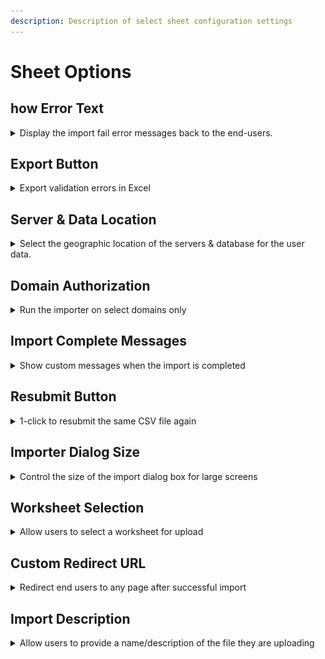 ```yaml
---
description: Description of select sheet configuration settings
---
```


# Sheet Options

## how Error Text

<details>

<summary>Display the import fail error messages back to the end-users.</summary>

<img src="../.gitbook/assets/error option.jpg" alt="" data-size="original">

To see the errors, the users will have to click the 'See Errors' button on the import complete screen.

<img src="../.gitbook/assets/errorlist.jpg" alt="" data-size="original">

</details>

## Export Button

<details>

<summary>Export validation errors in Excel</summary>

With this option, you can enable/disable the **Export** button on the verify data screen. Your users can export data to Excel while keeping the error highlighting and error messages. This helps to resolve the errors in the Excel sheet and quickly re-upload the file in CSVbox.

![](<../.gitbook/assets/Export settings.jpg>)

<img src="../.gitbook/assets/Export button.jpg" alt="" data-size="original">

![](../.gitbook/assets/Excel1.png)

</details>

## Server & Data Location

<details>

<summary>Select the geographic location of the servers &#x26; database for the user data.</summary>

Data residency refers to where the data is stored in a geographical location. The location is important usually for regulatory or policy reasons.

You have the option to select the storage location of the data uploaded by your users.

Go to **Edit Sheets** > **Options** > **Privacy & Security** section > Select the location from the dropdown.

<img src="../.gitbook/assets/locations.png" alt="" data-size="original">

The US is the default location. The other option is Europe (Germany.)

The data uploaded by the users will then pass through servers and get stored in the database situated in the selected location only.

Note, that you also have the option to not store the data at all.

The long-lived data about the import and the user files is not covered under the selected location. It mainly consists of supplementary log data helpful for troubleshooting and analyzing the import processes. This data does not include any original data from inside the user files.\
\
The image below shows how the data will flow if you select Europe as the data residency location.

<img src="../.gitbook/assets/data flow location (1).svg" alt="" data-size="original">

</details>

## Domain Authorization

<details>

<summary>Run the importer on select domains only</summary>

You can provide a list of authorized _domains/sub-domains_ for embedding the importer. The embedded importer will work on the whitelisted domains only.

Go to **Edit Sheets** > **Options** > **Authorized Domains** > Add the domain/subdomains

![](../.gitbook/assets/domains.jpg)

* If you do not whitelist any domain, then the importer embed will work on all the domains. This is the default configuration.
*   You can use the "\*" wildcard prefix to include any subdomain. A few examples:

    | Text              | Valid                        | Invalid                              |
    | ----------------- | ---------------------------- | ------------------------------------ |
    | exampleco.com     | exampleco.com                | www.exampleco.com, app.exampleco.com |
    | www.exampleco.com | www.exampleco.com            | exampleco.com, app.exampleco.com     |
    | app.exampleco.com | app.exampleco.com            | exampleco.com, www.exampleco.com     |
    | \*.exampleco.com  | all exampleco.com subdomains |                                      |

If a domain fails validation then the user will see the error screen as below:![](../.gitbook/assets/udo.jpg)

</details>

## Import Complete Messages

<details>

<summary>Show custom messages when the import is completed</summary>

You can show customized success or failure messages when the import is complete. <img src="../.gitbook/assets/custom messages.jpg" alt="" data-size="original">

The messages can be:

1. **Static** - Any fixed text as per your requirements.
2. **Dynamic** - Provide an API to fetch the message text in real-time. The importer will append metadata (`import_id`, `sheet_id`) to the API as query parameters. This will help determine the context and return relevant messages.

</details>

## Resubmit Button

<details>

<summary>1-click to resubmit the same CSV file again</summary>

With this option, you can show or hide the Resubmit button on the Import Success screen.

The Resubmit button triggers a new import pushing the same file with the same import configuration.

This is useful during testing and debugging. You don't have to upload the file, match columns and confirm data for importing the file. Simply click the Resubmit button and push the file to the same destination.

![](<../.gitbook/assets/resubmit button.jpg>)



</details>

## Importer Dialog Size

<details>

<summary>Control the size of the import dialog box for large screens</summary>

Based on your import data structure (# of columns) you can pick between two import dialog sizes:

1.  Medium

    <figure><img src="../.gitbook/assets/medium_screen.jpg" alt=""><figcaption><p>Medium size</p></figcaption></figure>
2.  Large

    <figure><img src="../.gitbook/assets/large_screen.jpg" alt=""><figcaption><p>Large size</p></figcaption></figure>

To change the size go to sheet settings > display > Importer Dialog Size

![](<../.gitbook/assets/select size.jpg>)

Note: The dialog size configuration will be applicable for large (desktop) screens only. For smaller screens the dialog will always occupy the entire screen.

</details>

## Worksheet Selection

<details>

<summary>Allow users to select a worksheet for upload</summary>

There can be a case where the uploaded Excel file contains multiple worksheets. You can allow the users to select a worksheet for upload.

To activate worksheet selection go to sheet settings > display > File Upload > Select '**Yes**' for **Allow Worksheet Selection** option.

<img src="../.gitbook/assets/multi selection.jpg" alt="" data-size="original">

If the **Allow Worksheet Selection** option is set to '**No**' then the first worksheet will be picked up by default.

</details>

## Custom Redirect URL

<details>

<summary>Redirect end users to any page after successful import</summary>

You have the ability to specify a custom URL for redirection upon successful import completion. This enhancement is designed to provide greater flexibility and streamline your workflow by directing users to a specific page immediately after the successful import.

![](../.gitbook/assets/redirect\_url.jpg)



</details>

## Import Description

<details>

<summary>Allow users to provide a name/description of the file they are uploading</summary>

Enable users to input a name or a description for their uploaded files. File names like "contacts.csv" or "Import 123.xlsx" lack context. More descriptive labels such as "Texas Customers" or "Parts from 2022 Catalog" enhance the clarity and utility of the import.

The description input box will be visible if enabled after the user selects the file.\
\
&#x20;<img src="../.gitbook/assets/file_description (1).png" alt="" data-size="original">

The description will be pushed along with the row data at the end destination. The data will be available in the **import\_description** property:

```
    "import_id": 79418895,
    "sheet_id": 575,
    "sheet_name": "Products234248",
    "import_description": "Product Catalogue Jan 2024", 
    "env_name": "default", 
    "destination_type": "webhook",
```

The following destinations are supported:

1. API/Webhook
2. Zapier
3. [Data at Client](../getting-started/3.-receive-data.md#data-on-the-client-side)
4. [Import Complete Webhook](../getting-started/3.-receive-data.md#import-complete-webhook)

To enable the description input box:

Go to Sheet Settings > Display Tab > Select 'File Upload' Page > Go to 'Show import description' option > Select 'Yes'

![](../.gitbook/assets/import\_description\_option.jpg)

By default his feature is turned OFF.

A minimum of 3 characters and a maximum of 100 characters is required.&#x20;



</details>

